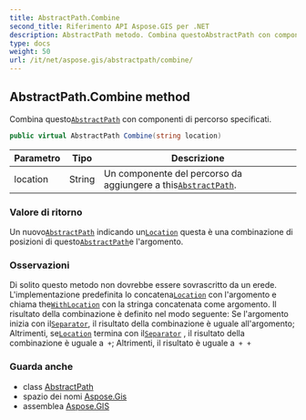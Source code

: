 ```yaml
---
title: AbstractPath.Combine
second_title: Riferimento API Aspose.GIS per .NET
description: AbstractPath metodo. Combina questoAbstractPath con componenti di percorso specificati.
type: docs
weight: 50
url: /it/net/aspose.gis/abstractpath/combine/
---
```

## AbstractPath.Combine method

Combina questo[`AbstractPath`](../) con componenti di percorso specificati.

```csharp
public virtual AbstractPath Combine(string location)
```

| Parametro | Tipo | Descrizione |
| --- | --- | --- |
| location | String | Un componente del percorso da aggiungere a this[`AbstractPath`](../). |

### Valore di ritorno

Un nuovo[`AbstractPath`](../) indicando un[`Location`](../location/) questa è una combinazione di posizioni di questo[`AbstractPath`](../)e l'argomento.

### Osservazioni

Di solito questo metodo non dovrebbe essere sovrascritto da un erede. L'implementazione predefinita lo concatena[`Location`](../location/) con l'argomento e chiama the[`WithLocation`](../withlocation/) con la stringa concatenata come argomento. Il risultato della combinazione è definito nel modo seguente:  Se l'argomento inizia con il[`Separator`](../separator/), il risultato della combinazione è uguale all'argomento; Altrimenti, se[`Location`](../location/) termina con il[`Separator`](../separator/) , il risultato della combinazione è uguale a` +`; Altrimenti, il risultato è uguale a` + +`

### Guarda anche

* class [AbstractPath](../)
* spazio dei nomi [Aspose.Gis](../../abstractpath/)
* assemblea [Aspose.GIS](../../../)


